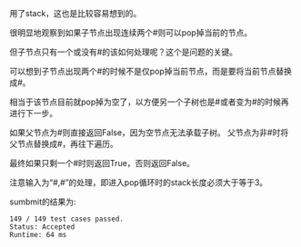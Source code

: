 用了stack，这也是比较容易想到的。

很明显地观察到如果子节点出现连续两个#则可以pop掉当前的节点。

但子节点只有一个或没有#的该如何处理呢？这个是问题的关键。

可以想到子节点出现两个#的时候不是仅pop掉当前节点，而是要将当前节点替换成#。

相当于该节点目前就pop掉为空了，以方便另一个子树也是#或者变为#的时候再进行下一步。

如果父节点为#则直接返回False，因为空节点无法承载子树。
父节点为非#时将父节点替换成#，再往下遍历。

最终如果只剩一个#时则返回True，否则返回False。

注意输入为“#,#”的处理，即进入pop循环时的stack长度必须大于等于3。

sumbmit的结果为:
```
149 / 149 test cases passed.
Status: Accepted
Runtime: 64 ms
```
